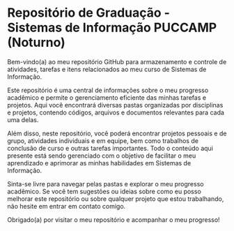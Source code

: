 
# Repositório de Graduação - Sistemas de Informação PUCCAMP (Noturno)

Bem-vindo(a) ao meu repositório GitHub para armazenamento e controle de atividades, tarefas e itens relacionados ao meu curso de Sistemas de Informação.

Este repositório é uma central de informações sobre o meu progresso acadêmico e permite o gerenciamento eficiente das minhas tarefas e projetos. Aqui você encontrará diversas pastas organizadas por disciplinas e projetos, contendo códigos, arquivos e documentos relevantes para cada uma delas.

Além disso, neste repositório, você poderá encontrar projetos pessoais e de grupo, atividades individuais e em equipe, bem como trabalhos de conclusão de curso e outras tarefas importantes. Todo o conteúdo aqui presente está sendo gerenciado com o objetivo de facilitar o meu aprendizado e aprimorar as minhas habilidades em Sistemas de Informação.

Sinta-se livre para navegar pelas pastas e explorar o meu progresso acadêmico. Se você tem sugestões ou ideias sobre como eu posso melhorar este repositório ou sobre qualquer projeto que estou trabalhando, não hesite em entrar em contato comigo.

Obrigado(a) por visitar o meu repositório e acompanhar o meu progresso!

